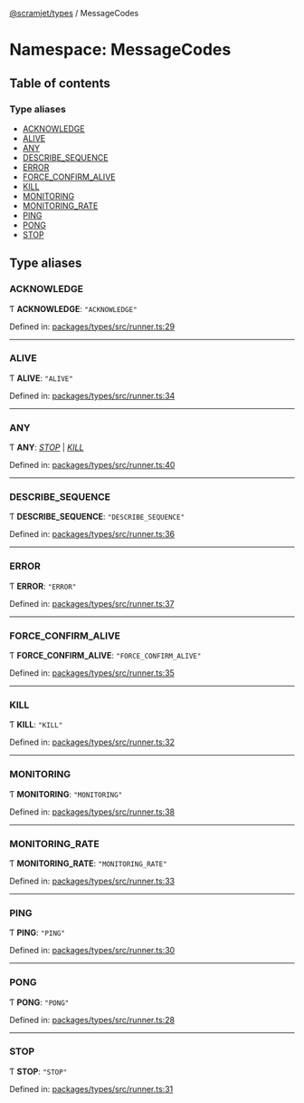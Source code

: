 [@scramjet/types](../README.md) / MessageCodes

# Namespace: MessageCodes

## Table of contents

### Type aliases

- [ACKNOWLEDGE](messagecodes.md#acknowledge)
- [ALIVE](messagecodes.md#alive)
- [ANY](messagecodes.md#any)
- [DESCRIBE\_SEQUENCE](messagecodes.md#describe_sequence)
- [ERROR](messagecodes.md#error)
- [FORCE\_CONFIRM\_ALIVE](messagecodes.md#force_confirm_alive)
- [KILL](messagecodes.md#kill)
- [MONITORING](messagecodes.md#monitoring)
- [MONITORING\_RATE](messagecodes.md#monitoring_rate)
- [PING](messagecodes.md#ping)
- [PONG](messagecodes.md#pong)
- [STOP](messagecodes.md#stop)

## Type aliases

### ACKNOWLEDGE

Ƭ **ACKNOWLEDGE**: ``"ACKNOWLEDGE"``

Defined in: [packages/types/src/runner.ts:29](https://github.com/scramjet-cloud-platform/scramjet-csi-dev/blob/8f44413a/packages/types/src/runner.ts#L29)

___

### ALIVE

Ƭ **ALIVE**: ``"ALIVE"``

Defined in: [packages/types/src/runner.ts:34](https://github.com/scramjet-cloud-platform/scramjet-csi-dev/blob/8f44413a/packages/types/src/runner.ts#L34)

___

### ANY

Ƭ **ANY**: [*STOP*](messagecodes.md#stop) \| [*KILL*](messagecodes.md#kill)

Defined in: [packages/types/src/runner.ts:40](https://github.com/scramjet-cloud-platform/scramjet-csi-dev/blob/8f44413a/packages/types/src/runner.ts#L40)

___

### DESCRIBE\_SEQUENCE

Ƭ **DESCRIBE\_SEQUENCE**: ``"DESCRIBE_SEQUENCE"``

Defined in: [packages/types/src/runner.ts:36](https://github.com/scramjet-cloud-platform/scramjet-csi-dev/blob/8f44413a/packages/types/src/runner.ts#L36)

___

### ERROR

Ƭ **ERROR**: ``"ERROR"``

Defined in: [packages/types/src/runner.ts:37](https://github.com/scramjet-cloud-platform/scramjet-csi-dev/blob/8f44413a/packages/types/src/runner.ts#L37)

___

### FORCE\_CONFIRM\_ALIVE

Ƭ **FORCE\_CONFIRM\_ALIVE**: ``"FORCE_CONFIRM_ALIVE"``

Defined in: [packages/types/src/runner.ts:35](https://github.com/scramjet-cloud-platform/scramjet-csi-dev/blob/8f44413a/packages/types/src/runner.ts#L35)

___

### KILL

Ƭ **KILL**: ``"KILL"``

Defined in: [packages/types/src/runner.ts:32](https://github.com/scramjet-cloud-platform/scramjet-csi-dev/blob/8f44413a/packages/types/src/runner.ts#L32)

___

### MONITORING

Ƭ **MONITORING**: ``"MONITORING"``

Defined in: [packages/types/src/runner.ts:38](https://github.com/scramjet-cloud-platform/scramjet-csi-dev/blob/8f44413a/packages/types/src/runner.ts#L38)

___

### MONITORING\_RATE

Ƭ **MONITORING\_RATE**: ``"MONITORING_RATE"``

Defined in: [packages/types/src/runner.ts:33](https://github.com/scramjet-cloud-platform/scramjet-csi-dev/blob/8f44413a/packages/types/src/runner.ts#L33)

___

### PING

Ƭ **PING**: ``"PING"``

Defined in: [packages/types/src/runner.ts:30](https://github.com/scramjet-cloud-platform/scramjet-csi-dev/blob/8f44413a/packages/types/src/runner.ts#L30)

___

### PONG

Ƭ **PONG**: ``"PONG"``

Defined in: [packages/types/src/runner.ts:28](https://github.com/scramjet-cloud-platform/scramjet-csi-dev/blob/8f44413a/packages/types/src/runner.ts#L28)

___

### STOP

Ƭ **STOP**: ``"STOP"``

Defined in: [packages/types/src/runner.ts:31](https://github.com/scramjet-cloud-platform/scramjet-csi-dev/blob/8f44413a/packages/types/src/runner.ts#L31)
